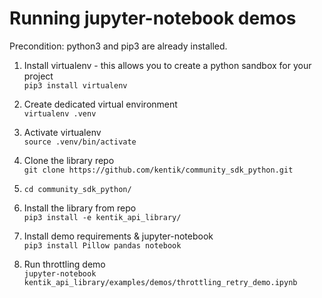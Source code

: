 # Running jupyter-notebook demos

Precondition: python3 and pip3 are already installed.

1. Install virtualenv - this allows you to create a python sandbox for your project  
`pip3 install virtualenv`

1. Create dedicated virtual environment  
`virtualenv .venv`

1. Activate virtualenv  
`source .venv/bin/activate`

1. Clone the library repo  
`git clone https://github.com/kentik/community_sdk_python.git`

1. `cd community_sdk_python/`

1. Install the library from repo  
`pip3 install -e kentik_api_library/`

1. Install demo requirements & jupyter-notebook   
`pip3 install Pillow pandas notebook`

1. Run throttling demo  
`jupyter-notebook kentik_api_library/examples/demos/throttling_retry_demo.ipynb`
